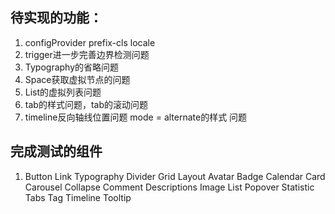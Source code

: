 ## 待实现的功能：
1. configProvider prefix-cls locale
2. trigger进一步完善边界检测问题
3. Typography的省略问题
5. Space获取虚拟节点的问题
6. List的虚拟列表问题
7. tab的样式问题，tab的滚动问题
9. timeline反向轴线位置问题  mode = alternate的样式 问题
## 完成测试的组件
1. Button Link Typography Divider Grid Layout Avatar Badge Calendar Card Carousel Collapse Comment Descriptions Image List  Popover Statistic Tabs Tag Timeline Tooltip